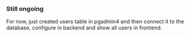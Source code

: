 ### Still ongoing

For now, just created users table in pgadmin4 and then connect it to the database, configure in backend and show all users in frontend. 
